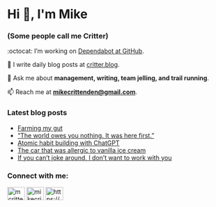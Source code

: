 # Hi 👋, I'm Mike
### (Some people call me Critter)

:octocat: I’m working on [Dependabot at GitHub](https://github.com/features/security).

📝 I write daily blog posts at [critter.blog](https://critter.blog).

💬 Ask me about **management, writing, team jelling, and trail running**.

📫 Reach me at **mikecrittenden@gmail.com**.

### Latest blog posts
<!-- BLOG-POST-LIST:START -->
- [Farming my gut](https://critter.blog/2023/09/25/farming-my-gut/)
- [“The world owes you nothing. It was here first.”](https://critter.blog/2023/09/22/the-world-owes-you-nothing-it-was-here-first/)
- [Atomic habit building with ChatGPT](https://critter.blog/2023/09/21/atomic-habit-building-with-chatgpt/)
- [The car that was allergic to vanilla ice cream](https://critter.blog/2023/09/20/the-car-that-was-allergic-to-vanilla-ice-cream/)
- [If you can’t joke around, I don’t want to work with you](https://critter.blog/2023/09/19/if-you-cant-joke-around-i-dont-want-to-work-with-you/)
<!-- BLOG-POST-LIST:END -->

<h3 align="left">Connect with me:</h3>
<p align="left">
<a href="https://twitter.com/mcrittenden" target="blank"><img align="center" src="https://raw.githubusercontent.com/rahuldkjain/github-profile-readme-generator/master/src/images/icons/Social/twitter.svg" alt="mcrittenden" height="30" width="40" /></a>
<a href="https://linkedin.com/in/mikecrittenden" target="blank"><img align="center" src="https://raw.githubusercontent.com/rahuldkjain/github-profile-readme-generator/master/src/images/icons/Social/linked-in-alt.svg" alt="mikecrittenden" height="30" width="40" /></a>
<a href="https://critter.blog/feed/" target="blank"><img align="center" src="https://raw.githubusercontent.com/rahuldkjain/github-profile-readme-generator/master/src/images/icons/Social/rss.svg" alt="https://critter.blog/feed/" height="30" width="40" /></a>
</p>
